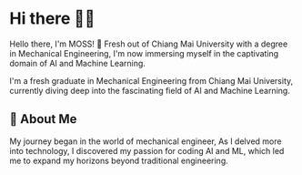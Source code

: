 # Hi there 👋🔧

Hello there, I'm MOSS! 🍃
Fresh out of Chiang Mai University with a degree in Mechanical Engineering, I'm now immersing myself in the captivating domain of AI and Machine Learning.

I'm a fresh graduate in Mechanical Engineering from Chiang Mai University, currently diving deep into the fascinating field of AI and Machine Learning.

## 🚀 About Me
My journey began in the world of mechanical engineer, As I delved more into technology, I discovered my passion for coding
AI and ML, which led me to expand my horizons beyond traditional engineering.

